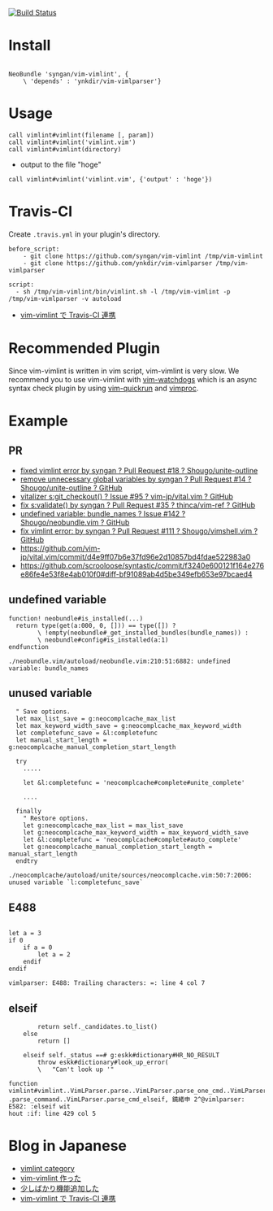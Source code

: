 [![Build Status](https://travis-ci.org/syngan/vim-vimlint.svg?branch=master)](https://travis-ci.org/syngan/vim-vimlint)

# Install

```vim

NeoBundle 'syngan/vim-vimlint', {
    \ 'depends' : 'ynkdir/vim-vimlparser'}
```

# Usage

```vim
call vimlint#vimlint(filename [, param])
call vimlint#vimlint('vimlint.vim')
call vimlint#vimlint(directory)
```

- output to the file "hoge"
```vim
call vimlint#vimlint('vimlint.vim', {'output' : 'hoge'})
```

# Travis-CI

Create `.travis.yml` in your plugin's directory.
```
before_script:
    - git clone https://github.com/syngan/vim-vimlint /tmp/vim-vimlint
    - git clone https://github.com/ynkdir/vim-vimlparser /tmp/vim-vimlparser

script:
  - sh /tmp/vim-vimlint/bin/vimlint.sh -l /tmp/vim-vimlint -p /tmp/vim-vimlparser -v autoload
```

- [vim-vimlint で Travis-CI 連携](http://d.hatena.ne.jp/syngan/20140321/1395411106)

# Recommended Plugin

Since vim-vimlint is written in vim script, vim-vimlint is very slow.
We recommend you to use vim-vimlint with [vim-watchdogs](https://github.com/osyo-manga/vim-watchdogs) which is an async syntax check plugin by using [vim-quickrun](https://github.com/thinca/vim-quickrun) and [vimproc](https://github.com/Shougo/vimproc.vim).



# Example

## PR

- [fixed vimlint error by syngan ? Pull Request #18 ? Shougo/unite-outline](https://github.com/Shougo/unite-outline/pull/18)
- [remove unnecessary global variables by syngan ? Pull Request #14 ? Shougo/unite-outline ? GitHub](https://github.com/Shougo/unite-outline/pull/14)
- [vitalizer s:git_checkout() ? Issue #95 ? vim-jp/vital.vim ? GitHub](https://github.com/vim-jp/vital.vim/issues/95)
- [fix s:validate() by syngan ? Pull Request #35 ? thinca/vim-ref ? GitHub](https://github.com/thinca/vim-ref/pull/35)
- [undefined variable: bundle_names ? Issue #142 ? Shougo/neobundle.vim ? GitHub](https://github.com/Shougo/neobundle.vim/issues/142)
- [fix vimlint error: by syngan ? Pull Request #111 ? Shougo/vimshell.vim ? GitHub](https://github.com/Shougo/vimshell.vim/pull/111)
- https://github.com/vim-jp/vital.vim/commit/d4e9ff07b6e37fd96e2d10857bd4fdae522983a0
- https://github.com/scrooloose/syntastic/commit/f3240e600121f164e276e86fe4e53f8e4ab010f0#diff-bf91089ab4d5be349efb653e97bcaed4

## undefined variable

```vim
function! neobundle#is_installed(...)
  return type(get(a:000, 0, [])) == type([]) ?
        \ !empty(neobundle#_get_installed_bundles(bundle_names)) :
        \ neobundle#config#is_installed(a:1)
endfunction

```

```vim
./neobundle.vim/autoload/neobundle.vim:210:51:6882: undefined variable: bundle_names
```

## unused variable

```vim
  " Save options.
  let max_list_save = g:neocomplcache_max_list
  let max_keyword_width_save = g:neocomplcache_max_keyword_width
  let completefunc_save = &l:completefunc
  let manual_start_length = g:neocomplcache_manual_completion_start_length

  try
    .....

    let &l:completefunc = 'neocomplcache#complete#unite_complete'

    ....

  finally
    " Restore options.
    let g:neocomplcache_max_list = max_list_save
    let g:neocomplcache_max_keyword_width = max_keyword_width_save
    let &l:completefunc = 'neocomplcache#complete#auto_complete'
    let g:neocomplcache_manual_completion_start_length = manual_start_length
  endtry

```

```vim
./neocomplcache/autoload/unite/sources/neocomplcache.vim:50:7:2006: unused variable `l:completefunc_save`
```

## E488

```vim

let a = 3
if 0
    if a = 0
		let a = 2
	endif
endif
```
```vim
vimlparser: E488: Trailing characters: =: line 4 col 7
```

## elseif

```vim
        return self._candidates.to_list()
    else
        return []

    elseif self._status ==# g:eskk#dictionary#HR_NO_RESULT
        throw eskk#dictionary#look_up_error(
        \   "Can't look up '"
``` 

```vim
function vimlint#vimlint..VimLParser.parse..VimLParser.parse_one_cmd..VimLParser
.parse_command..VimLParser.parse_cmd_elseif, 鐃緒申 2^@vimlparser: E582: :elseif wit
hout :if: line 429 col 5
```

# Blog in Japanese

- [vimlint category](http://d.hatena.ne.jp/syngan/searchdiary?word=*[vim-vimlint])
- [vim-vimlint 作った](http://d.hatena.ne.jp/syngan/20131122/1385046290)
- [少しばかり機能追加した](http://d.hatena.ne.jp/syngan/20131130/1385816375)
- [vim-vimlint で Travis-CI 連携](http://d.hatena.ne.jp/syngan/20140321/1395411106)

